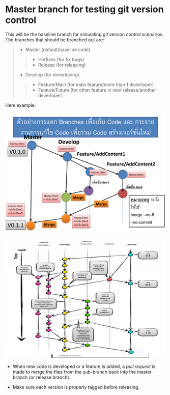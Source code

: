 # Master branch for testing git version control  
This will be the baseline branch for simulating git version control scenarios. The branches that should be branched out are:  
> - Master (default/baseline code)
>> - Hotfixes (for fix bugs)
>> - Release (for releasing)
> - Develop (for deverloping)
>> - Feature/Main (for main feature/more than 1 deverloper)
>> - Feature/Future (for other feature in next release/another deverloper)
  
Here example:  
  
![example1-with-dev&feat](img/src1.png)  

![example2-with-more-sub-branch](img/src2.png)  
  
- When new code is developed or a feature is added, a *pull request* is made to merge the files from the sub-branch back into the master branch (or release branch).  

- Make sure each version is properly tagged before releasing.